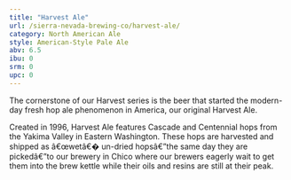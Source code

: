 ```yaml
---
title: "Harvest Ale"
url: /sierra-nevada-brewing-co/harvest-ale/
category: North American Ale
style: American-Style Pale Ale
abv: 6.5
ibu: 0
srm: 0
upc: 0
---
```

The cornerstone of our Harvest series is the beer that started the modern-day fresh hop ale phenomenon in America, our original Harvest Ale. 

Created in 1996, Harvest Ale features Cascade and Centennial hops from the Yakima Valley in Eastern Washington. These hops are harvested and shipped as â€œwetâ€� un-dried hopsâ€”the same day they are pickedâ€”to our brewery in Chico where our brewers eagerly wait to get them into the brew kettle while their oils and resins are still at their peak.
